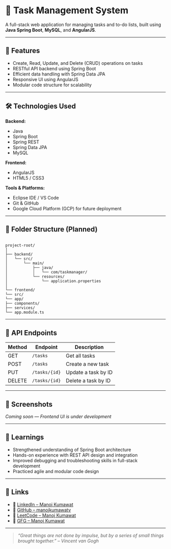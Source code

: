 # 📝 Task Management System

A full-stack web application for managing tasks and to-do lists, built using **Java Spring Boot**, **MySQL**, and **AngularJS**.

---

## 🚀 Features

- Create, Read, Update, and Delete (CRUD) operations on tasks
- RESTful API backend using Spring Boot
- Efficient data handling with Spring Data JPA
- Responsive UI using AngularJS
- Modular code structure for scalability

---

## 🛠️ Technologies Used

**Backend:**
- Java
- Spring Boot
- Spring REST
- Spring Data JPA
- MySQL

**Frontend:**
- AngularJS
- HTML5 / CSS3

**Tools & Platforms:**
- Eclipse IDE / VS Code
- Git & GitHub
- Google Cloud Platform (GCP) for future deployment

---

## 📁 Folder Structure (Planned)

```

project-root/
│
├── backend/
│   └── src/
│       └── main/
│           ├── java/
│           │   └── com/taskmanager/
│           └── resources/
│               └── application.properties
│
└── frontend/
└── src/
└── app/
├── components/
├── services/
└── app.module.ts

```

---

## 🧪 API Endpoints

| Method | Endpoint         | Description             |
|--------|------------------|-------------------------|
| GET    | `/tasks`         | Get all tasks           |
| POST   | `/tasks`         | Create a new task       |
| PUT    | `/tasks/{id}`    | Update a task by ID     |
| DELETE | `/tasks/{id}`    | Delete a task by ID     |

---

## 📸 Screenshots

*Coming soon — Frontend UI is under development*

---

## 🧠 Learnings

- Strengthened understanding of Spring Boot architecture
- Hands-on experience with REST API design and integration
- Improved debugging and troubleshooting skills in full-stack development
- Practiced agile and modular code design

---

## 🔗 Links

- 🔹 [LinkedIn – Manoj Kumawat](https://www.linkedin.com/in/manojkumawatv)
- 🔹 [GitHub – manojkumawatv](https://github.com/manojkumawatv)
- 🔹 [LeetCode – Manoj Kumawat](https://leetcode.com/u/manoj_kumawat)
- 🔹 [GFG – Manoj Kumawat](https://www.geeksforgeeks.org/user/manojkumawatv/)

---

> _“Great things are not done by impulse, but by a series of small things brought together.” – Vincent van Gogh_

```
